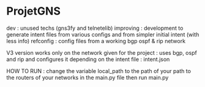 # ProjetGNS


dev : unused techs (gns3fy and telnetelib)
improving : development to generate intent files from various configs and from simpler initial intent (with less info)
refconfig : config files from a working bgp ospf & rip network


V3 version
works only on the network given for the project : uses bgp, ospf and rip and configures it depending on the intent file : intent.json

HOW TO RUN : change the variable local_path to the path of your path to the routers of your networks in the main.py file
then run main.py

